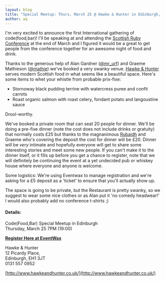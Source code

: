 ```yaml
---
layout: blog
title: "Special Meetup: Thurs, March 25 @ Hawke & Hunter in Edinburgh, Scotland"
author: aq
---
```


I'm very excited to announce the first International gathering of code(food,bar)! I'll be speaking at and attending the [Scottish Ruby Conference](http://scottishrubyconference.com) at the end of March and I figured it would be a great to get people from the conference together for an awesome night of food and drink. 

Thanks to the generous help of Alan Gardner ([@mr_urf](http://twitter.com/mr_urf)) and Graeme Mathieson ([@mathie](http://twitter.com/mathie)) we've booked a very swanky venue. [Hawke &amp; Hunter](http://www.hawkeandhunter.co.uk/food.html) serves modern Scottish food in what seems like a beautiful space. Here's some items to whet your whistle from probable prix-fixe:

* Stornoway black pudding terrine with watercress puree and confit carrots
* Roast organic salmon with roast celery, fondant potato and langoustine sauce 

Drool-worthy.

We've booked a private room that can seat 20 people for dinner. We'll be doing a pre-fixe dinner (note the cost does not include drinks or gratuity) that normally costs &pound;25 but thanks to the magnanimous [Rubaidh](http://rubaidh.com/) and Graeme who's covering the deposit the cost for dinner will be &pound;20. Dinner will be _very_ intimate and hopefully everyone will get to share some interesting stories and meet some new people. If you can't make it to the dinner itself, or it fills up before you get a chance to register, note that we will definitely be continuing the event at a yet undecided pub or whiskey house where everyone and anyone is welcome.

Some logistics: We're using Eventwax to manage registration and we're asking for a &pound;5 deposit as a 'ticket' to ensure that you'll actually show up.

The space is going to be private, but the Restaurant is pretty swanky, so we suggest to wear some nice clothes or as Alan put it 'no comedy headwear!' I would also probably add no conference t-shirts ;)

#### Details:

Code(Food,Bar) Special Meetup in Edinburgh<br/>
Thursday, March 25 7PM (19:00)

**[Register Here at EventWax](http://codefoodbar-scotland.eventwax.com/edinburghcodefood-bar)**

Hawke & Hunter <br />
12 Picardy Place, <br/>
Edinburgh, EH1 3JT <br />
0131 557 0952

[http://www.hawkeandhunter.co.uk/](http://www.hawkeandhunter.co.uk/)

